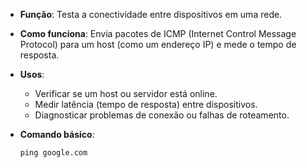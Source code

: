
- **Função**: Testa a conectividade entre dispositivos em uma rede.
- **Como funciona**: Envia pacotes de ICMP (Internet Control Message Protocol) para um host (como um endereço IP) e mede o tempo de resposta.
- **Usos**:
    - Verificar se um host ou servidor está online.
    - Medir latência (tempo de resposta) entre dispositivos.
    - Diagnosticar problemas de conexão ou falhas de roteamento.
- **Comando básico**:

    `ping google.com`